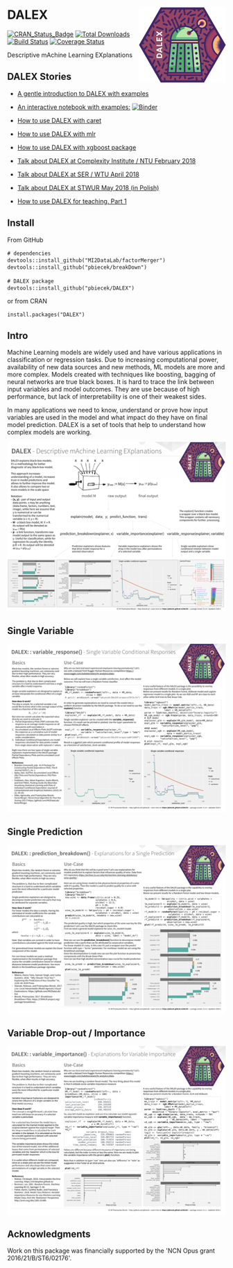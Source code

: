 # DALEX <img src="man/figures/logo.png" align="right" />

[![CRAN_Status_Badge](http://www.r-pkg.org/badges/version/DALEX)](https://cran.r-project.org/package=DALEX)
[![Total Downloads](http://cranlogs.r-pkg.org/badges/grand-total/DALEX?color=orange)](http://cranlogs.r-pkg.org/badges/grand-total/DALEX)
[![Build Status](https://api.travis-ci.org/pbiecek/DALEX.png)](https://travis-ci.org/pbiecek/DALEX)
[![Coverage
Status](https://img.shields.io/codecov/c/github/pbiecek/DALEX/master.svg)](https://codecov.io/github/pbiecek/DALEX?branch=master)

Descriptive mAchine Learning EXplanations

## DALEX Stories

* [A gentle introduction to DALEX with examples](https://pbiecek.github.io/DALEX_docs/)
* [An interactive notebook with examples:](https://mybinder.org/v2/gh/pbiecek/DALEX_docs/master?filepath=jupyter-notebooks%2FDALEX.ipynb) [![Binder](https://mybinder.org/badge.svg)](https://mybinder.org/v2/gh/pbiecek/DALEX_docs/master?filepath=jupyter-notebooks%2FDALEX.ipynb)
* [How to use DALEX with caret](https://rawgithub.com/pbiecek/DALEX_docs/master/vignettes/DALEX_caret.html)
* [How to use DALEX with mlr](https://rawgithub.com/pbiecek/DALEX_docs/master/vignettes/DALEX_mlr.html)
* [How to use DALEX with xgboost package](https://rawgithub.com/pbiecek/DALEX_docs/master/vignettes/DALEX_and_xgboost.html)

* [Talk about DALEX at Complexity Institute / NTU February 2018](https://github.com/pbiecek/pbiecek.github.io/blob/master/Presentations/DALEX_at_NTU_2018.pdf)
* [Talk about DALEX at SER / WTU April 2018](https://github.com/pbiecek/Talks/blob/master/2018/SER_DALEX.pdf)
* [Talk about DALEX at STWUR May 2018 (in Polish)](https://github.com/STWUR/eRementarz-29-05-2018)

* [How to use DALEX for teaching. Part 1](https://rawgithub.com/pbiecek/DALEX_docs/master/vignettes/DALEX_teaching.html)

## Install

From GitHub

```{r}
# dependencies
devtools::install_github("MI2DataLab/factorMerger")
devtools::install_github("pbiecek/breakDown")

# DALEX package
devtools::install_github("pbiecek/DALEX")
```

or from CRAN

```{r}
install.packages("DALEX")
```

## Intro

Machine Learning models are widely used and have various applications in classification or regression tasks. Due to increasing computational power, availability of new data sources and new methods, ML models are more and more complex. Models created with techniques like boosting, bagging of neural networks are true black boxes. It is hard to trace the link between input variables and model outcomes. They are use because of high performance, but lack of interpretability is one of their weakest sides.

In many applications we need to know, understand or prove how input variables are used in the model and what impact do they have on final model prediction. DALEX is a set of tools that help to understand how complex models are working.

![DALEX_intro](misc/DALEX_intro.png)


## Single Variable

![DALEX_single_variable](misc/DALEX_single_variable.png)

## Single Prediction

![DALEX_single_prediction](misc/DALEX_single_prediction.png)

## Variable Drop-out / Importance

![DALEX_variable_dropout](misc/DALEX_variable_dropout.png)


## Acknowledgments

Work on this package was financially supported by the 'NCN Opus grant 2016/21/B/ST6/02176'.
    
